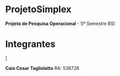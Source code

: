 # ProjetoSimplex

<b>Projeto de Pesquisa Operacional</b> - 5º Semestre BSI

<h1>Integrantes</h1>]

<b>Caio Cesar Tagliolatto</b> RA: 538728
